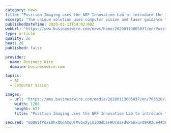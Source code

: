 ```yaml
---
category: news
title: "Position Imaging uses the NRF Innovation Lab to introduce the iPickup™ BOPIS solution for retail"
excerpt: "The unique solution uses computer vision and laser guidance to simplify and expedite item retrieval for customers who buy online and pick up in store (BOPIS). Position Imaging will be showcasing ..."
publishedDateTime: 2020-01-13T14:02:00Z
webUrl: "https://www.businesswire.com/news/home/20200113005037/en/Position-Imaging-NRF-Innovation-Lab-introduce-iPickup™"
type: article
quality: 26
heat: 26
published: false

provider:
  name: Business Wire
  domain: businesswire.com

topics:
  - AI
  - Computer Vision

images:
  - url: "https://mms.businesswire.com/media/20200113005037/en/766528/23/iPickup_Branded_Single_Zone_%281%29.jpg"
    width: 1200
    height: 627
    title: "Position Imaging uses the NRF Innovation Lab to introduce the iPickup™ BOPIS solution for retail"

secured: "G00GSfPdxEOhxQU6hXqUTMvbxXyimiODdbsFHUcdaFdvHa6xqvd9KR2ue44DHDN/MFhs+jWs0NGR5EWOzRcBDmO8vgd1A1MlNIk1In0X25KENc0wklEYd1RCEL/0qQSvspa8oUuPAgTbQBK3krpOAbblccioe38K7+rtWSWlnt4NPHfQpNHBNbrIslRYYDYrC2kayKuoPQpKQl9E5nAwq8hbns6lwOs6Z6Pc6jtfJaHDCmf/+1HLtP7G1iXcOcjM4X5XNT3PkmBtTsOGFKro2c3YOJSEQz8jzB93khRY3yjB79BgP/RGY7HS4cgjfmxB;neRHe57NqiRe3yS5CBEbCw=="
---
```



